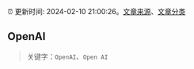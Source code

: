 :alarm_clock: 更新时间: 2024-02-10 21:00:26。[文章来源](/README.md)、[文章分类](/TAGS.md)

## OpenAI


> 关键字：`OpenAI`、`Open AI`



